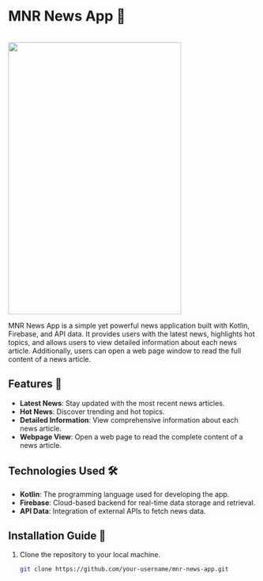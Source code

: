 # MNR News App 📰

<br>
<img src="[https://user-images.githubusercontent.com/69693530/103079534-0bf9e880-45fa-11eb-8d8b-a45887c5e10f.gif](https://github.com/NarendranathReddyMaddikeri2007/Ultimate-News-App/assets/93245481/13bc0faa-5f0a-4722-836d-42cf4c396ef7)" width="350" height="550">

MNR News App is a simple yet powerful news application built with Kotlin, Firebase, and API data. It provides users with the latest news, highlights hot topics, and allows users to view detailed information about each news article. Additionally, users can open a web page window to read the full content of a news article.

## Features 🚀

- **Latest News**: Stay updated with the most recent news articles.
- **Hot News**: Discover trending and hot topics.
- **Detailed Information**: View comprehensive information about each news article.
- **Webpage View**: Open a web page to read the complete content of a news article.

## Technologies Used 🛠️

- **Kotlin**: The programming language used for developing the app.
- **Firebase**: Cloud-based backend for real-time data storage and retrieval.
- **API Data**: Integration of external APIs to fetch news data.

## Installation Guide 📲

1. Clone the repository to your local machine.
   ```bash
   git clone https://github.com/your-username/mnr-news-app.git
